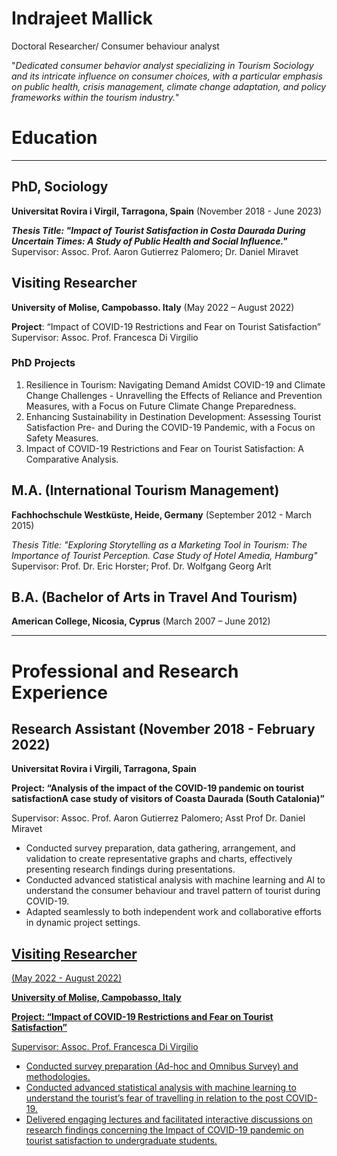 # **Indrajeet Mallick** 

Doctoral Researcher/ Consumer behaviour analyst

"*Dedicated consumer behavior analyst specializing in Tourism Sociology and its intricate influence on consumer choices, with a particular emphasis on public health, crisis management, climate change adaptation, and policy frameworks within the tourism industry.*"


# **Education**
---
## PhD, Sociology
**Universitat Rovira i Virgil, Tarragona, Spain** (November 2018 - June 2023)

***Thesis Title: "Impact of Tourist Satisfaction in Costa Daurada During Uncertain Times: A Study of Public Health and Social Influence."***
Supervisor: Assoc. Prof. Aaron Gutierrez Palomero; Dr. Daniel Miravet
  
## Visiting Researcher
**University of Molise, Campobasso. Italy** (May 2022 – August 2022)

**Project**: “Impact of COVID-19 Restrictions and Fear on Tourist Satisfaction”
Supervisor: Assoc. Prof. Francesca Di Virgilio

### **PhD Projects**
1. Resilience in Tourism: Navigating Demand Amidst COVID-19 and Climate Change Challenges -
Unravelling the Effects of Reliance and Prevention Measures, with a Focus on Future Climate
Change Preparedness.
2. Enhancing Sustainability in Destination Development: Assessing Tourist Satisfaction Pre- and
During the COVID-19 Pandemic, with a Focus on Safety Measures.
3. Impact of COVID-19 Restrictions and Fear on Tourist Satisfaction: A Comparative Analysis.




## M.A. (International Tourism Management)
**Fachhochschule Westküste, Heide, Germany** (September 2012 - March 2015)

*Thesis Title: "Exploring Storytelling as a Marketing Tool in Tourism: The Importance of Tourist Perception. Case Study of Hotel Amedia, Hamburg"*
Supervisor: Prof. Dr. Eric Horster; Prof. Dr. Wolfgang Georg Arlt



## B.A. (Bachelor of Arts in Travel And Tourism)
**American College, Nicosia, Cyprus** (March 2007 – June 2012)

***


# Professional and Research Experience
## Research Assistant (November 2018 - February 2022)

**Universitat Rovira i Virgili, Tarragona, Spain** 

**Project: “Analysis of the impact of the COVID-19 pandemic on tourist satisfactionA case study of visitors of Coasta Daurada (South Catalonia)”**

Supervisor: Assoc. Prof. Aaron Gutierrez Palomero; Asst Prof Dr. Daniel Miravet
- Conducted survey preparation, data gathering, arrangement, and validation to create representative graphs and charts, effectively presenting research findings during presentations.
- Conducted advanced statistical analysis with machine learning and AI to understand the consumer behaviour and travel pattern of tourist during COVID-19.
- Adapted seamlessly to both independent work and collaborative efforts in dynamic project settings.


## <u>Visiting Researcher<u> 

(May 2022 - August 2022)

**University of Molise, Campobasso, Italy**

**Project: “Impact of COVID-19 Restrictions and Fear on Tourist Satisfaction”**

Supervisor: Assoc. Prof. Francesca Di Virgilio
- Conducted survey preparation (Ad-hoc and Omnibus Survey) and methodologies.
- Conducted advanced statistical analysis with machine learning to understand the tourist’s fear of travelling in relation to the post COVID-19.
- Delivered engaging lectures and facilitated interactive discussions on research findings concerning the Impact of COVID-19 pandemic on tourist satisfaction to undergraduate students.

